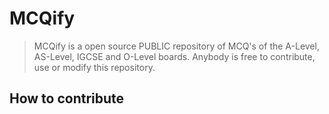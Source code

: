 # MCQify

> MCQify is a open source PUBLIC repository of MCQ's of the A-Level, AS-Level, IGCSE and O-Level boards. Anybody is free to contribute, use or modify this repository.

## How to contribute
